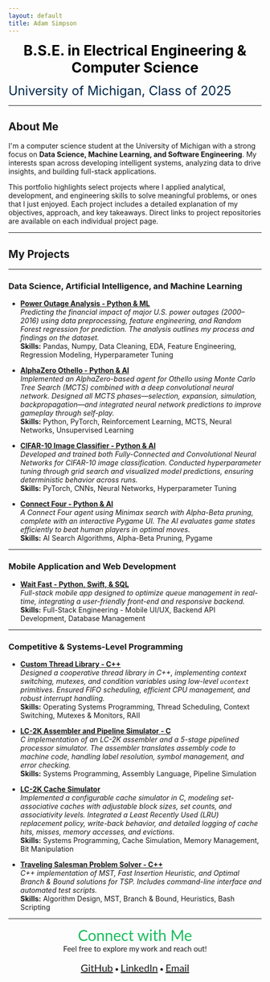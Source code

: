 ```yaml
---
layout: default
title: Adam Simpson
---
```



<p style="text-align: center; font-weight: bold;">
  <span style="
      color:rgb(0, 0, 0); 
      font-size: 28px;">B.S.E. in Electrical Engineering & Computer Science</span><br>
  
  <span style="
      color: #00274C; 
      font-size: 25px; ">University of Michigan, Class of 2025</span>
</p>

---

## About Me

I'm a computer science student at the University of Michigan with a strong focus on **Data Science, Machine Learning, and Software Engineering**. My interests span across developing intelligent systems, analyzing data to drive insights, and building full-stack applications.  

This portfolio highlights select projects where I applied analytical, development, and engineering skills to solve meaningful problems, or ones that I just enjoyed. Each project includes a detailed explanation of my objectives, approach, and key takeaways. Direct links to project repositories are available on each individual project page.

---

## My Projects

---

### Data Science, Artificial Intelligence, and Machine Learning

- [**Power Outage Analysis - Python & ML**](./projects/power-outage.html)  
  *Predicting the financial impact of major U.S. power outages (2000–2016) using data preprocessing, feature engineering, and Random Forest regression for prediction. The analysis outlines my process and findings on the dataset.*  
  **Skills:** Pandas, Numpy, Data Cleaning, EDA, Feature Engineering, Regression Modeling, Hyperparameter Tuning

- [**AlphaZero Othello - Python & AI**](./projects/alz.html)  
  *Implemented an AlphaZero-based agent for Othello using Monte Carlo Tree Search (MCTS) combined with a deep convolutional neural network. Designed all MCTS phases—selection, expansion, simulation, backpropagation—and integrated neural network predictions to improve gameplay through self-play.*  
  **Skills:** Python, PyTorch, Reinforcement Learning, MCTS, Neural Networks, Unsupervised Learning
  
- [**CIFAR-10 Image Classifier - Python & AI**](./projects/img.html)  
  *Developed and trained both Fully-Connected and Convolutional Neural Networks for CIFAR-10 image classification. Conducted hyperparameter tuning through grid search and visualized model predictions, ensuring deterministic behavior across runs.*  
  **Skills:** PyTorch, CNNs, Neural Networks, Hyperparameter Tuning

- [**Connect Four - Python & AI**](./projects/connect_four.html)  
  *A Connect Four agent using Minimax search with Alpha-Beta pruning, complete with an interactive Pygame UI. The AI evaluates game states efficiently to beat human players in optimal moves.*  
  **Skills:** AI Search Algorithms, Alpha-Beta Pruning, Pygame

---

### Mobile Application and Web Development
- [**Wait Fast - Python, Swift, & SQL**](./projects/wait_fast.html)  
  *Full-stack mobile app designed to optimize queue management in real-time, integrating a user-friendly front-end and responsive backend.*  
  **Skills:** Full-Stack Engineering - Mobile UI/UX, Backend API Development, Database Management

---

### Competitive & Systems-Level Programming
- [**Custom Thread Library - C++**](./projects/thread2.html)  
  *Designed a cooperative thread library in C++, implementing context switching, mutexes, and condition variables using low-level `ucontext` primitives. Ensured FIFO scheduling, efficient CPU management, and robust interrupt handling.*  
  **Skills:** Operating Systems Programming, Thread Scheduling, Context Switching, Mutexes & Monitors, RAII

- [**LC-2K Assembler and Pipeline Simulator - C**](./projects/assembler.html)  
  *C implementation of an LC-2K assembler and a 5-stage pipelined processor simulator. The assembler translates assembly code to machine code, handling label resolution, symbol management, and error checking.*  
  **Skills:** Systems Programming, Assembly Language, Pipeline Simulation

- [**LC-2K Cache Simulator**](./projects/cache.html)  
  *Implemented a configurable cache simulator in C, modeling set-associative caches with adjustable block sizes, set counts, and associativity levels. Integrated a Least Recently Used (LRU) replacement policy, write-back behavior, and detailed logging of cache hits, misses, memory accesses, and evictions.*  
  **Skills:** Systems Programming, Cache Simulation, Memory Management, Bit Manipulation

- [**Traveling Salesman Problem Solver - C++**](./projects/tsp.html)  
  *C++ implementation of MST, Fast Insertion Heuristic, and Optimal Branch & Bound solutions for TSP. Includes command-line interface and automated test scripts.*  
  **Skills:** Algorithm Design, MST, Branch & Bound, Heuristics, Bash Scripting

---

<p align="center" style="font-family: 'Lato', sans-serif;">
  <span style="font-size: 30px; color:rgb(26, 188, 93); font-weight: normal;">Connect with Me</span><br>
  <span style="font-size: 15px;">Feel free to explore my work and reach out!</span><br><br>
  <a href="https://github.com/will51mps0n" style="font-size: 20px;">GitHub</a> •
  <a href="https://www.linkedin.com/in/adam-simpson-b6a3201a7/" style="font-size: 20px;">LinkedIn</a> •
  <a href="mailto:adwisi@umich.edu" style="font-size: 20px;">Email</a>
</p>



